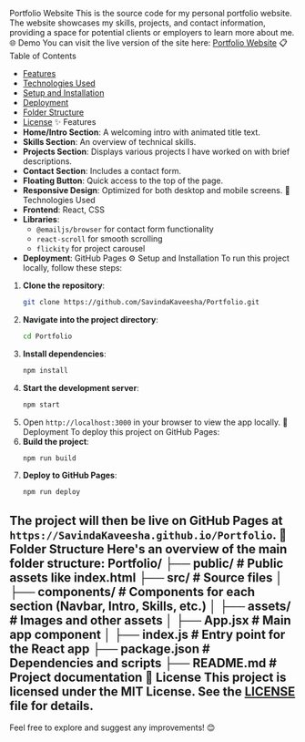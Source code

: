 Portfolio Website
This is the source code for my personal portfolio website. The website showcases my skills, projects, and contact information, providing a space for potential clients or employers to learn more about me.
🌐 Demo
You can visit the live version of the site here: [Portfolio Website](https://SavindaKaveesha.github.io/Portfolio)
📋 Table of Contents
- [Features](#features)
- [Technologies Used](#technologies-used)
- [Setup and Installation](#setup-and-installation)
- [Deployment](#deployment)
- [Folder Structure](#folder-structure)
- [License](#license)
✨ Features
- **Home/Intro Section**: A welcoming intro with animated title text.
- **Skills Section**: An overview of technical skills.
- **Projects Section**: Displays various projects I have worked on with brief descriptions.
- **Contact Section**: Includes a contact form.
- **Floating Button**: Quick access to the top of the page.
- **Responsive Design**: Optimized for both desktop and mobile screens.
🚀 Technologies Used
- **Frontend**: React, CSS
- **Libraries**:
  - `@emailjs/browser` for contact form functionality
  - `react-scroll` for smooth scrolling
  - `flickity` for project carousel
- **Deployment**: GitHub Pages
⚙️ Setup and Installation
To run this project locally, follow these steps:
1. **Clone the repository**:
   ```bash
   git clone https://github.com/SavindaKaveesha/Portfolio.git
   ```
2. **Navigate into the project directory**:
   ```bash
   cd Portfolio
   ```
3. **Install dependencies**:
   ```bash
   npm install
   ```
4. **Start the development server**:
   ```bash
   npm start
   ```
5. Open `http://localhost:3000` in your browser to view the app locally.
🚢 Deployment
To deploy this project on GitHub Pages:
1. **Build the project**:
   ```bash
   npm run build
   ```
2. **Deploy to GitHub Pages**:
   ```bash
   npm run deploy
   ```
The project will then be live on GitHub Pages at `https://SavindaKaveesha.github.io/Portfolio`.
📂 Folder Structure
Here's an overview of the main folder structure:
Portfolio/
├── public/                     # Public assets like index.html
├── src/                        # Source files
│   ├── components/             # Components for each section (Navbar, Intro, Skills, etc.)
│   ├── assets/                 # Images and other assets
│   ├── App.jsx                 # Main app component
│   ├── index.js                # Entry point for the React app
├── package.json                # Dependencies and scripts
├── README.md                   # Project documentation
📄 License
This project is licensed under the MIT License. See the [LICENSE](LICENSE) file for details.
---

Feel free to explore and suggest any improvements! 😊
